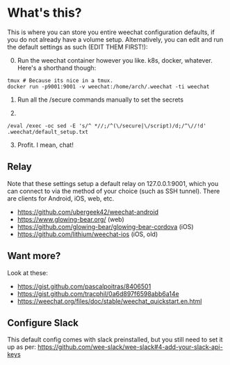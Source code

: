 # What's this?

This is where you can store you entire weechat configuration defaults, if you do not already have a volume setup.
Alternatively, you can edit and run the default settings as such (EDIT THEM FIRST!):

0) Run the weechat container however you like. k8s, docker, whatever. Here's a shorthand though:
```
tmux # Because its nice in a tmux.
docker run -p9001:9001 -v weechat:/home/arch/.weechat -ti weechat
```

1) Run all the /secure commands manually to set the secrets

2)
```
/eval /exec -oc sed -E 's/^ *//;/^(\/secure|\/script)/d;/^\//!d' .weechat/default_setup.txt
```

3) Profit. I mean, chat!

## Relay

Note that these settings setup a default relay on 127.0.0.1:9001, which you can connect to via the method of your choice
(such as SSH tunnel). There are clients for Android, iOS, web, etc.

- https://github.com/ubergeek42/weechat-android
- https://www.glowing-bear.org/ (web)
- https://github.com/glowing-bear/glowing-bear-cordova (iOS)
- https://github.com/lithium/weechat-ios (iOS, old)


## Want more?

Look at these:

- https://gist.github.com/pascalpoitras/8406501
- https://gist.github.com/tracphil/0a6d897f6598abb6a14e
- https://weechat.org/files/doc/stable/weechat_quickstart.en.html

## Configure Slack

This default config comes with slack preinstalled, but you still need to set it up as per: https://github.com/wee-slack/wee-slack#4-add-your-slack-api-keys
